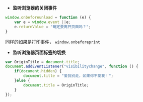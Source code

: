 * **监听浏览器的关闭事件**

```js
window.onbeforeunload = function (e) {
    var e = window.event ||e;
    e.returnValue = "确定要离开页面吗？";
}
```

同样的如果是打印事件， `window.onbeforeprint`

* **监听浏览器页面标签的切换**

```js
var OriginTitle = document.title;
document.addEventListener("visibilitychange", function () {
    if(document.hidden) {
        document.title = "爱我别走，如果你不爱我！";
    }else {
        document.title = OriginTitle;
    }
});
```
